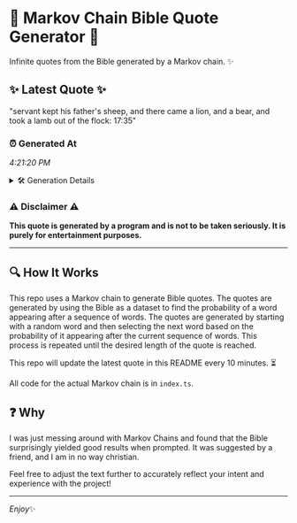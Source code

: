 # 📖 Markov Chain Bible Quote Generator 📖

Infinite quotes from the Bible generated by a Markov chain. ✨

## ✨ Latest Quote ✨
"servant kept his father's sheep, and there came a lion, and a bear, and took a lamb out of the flock: 17:35"

### ⏰ Generated At
*4:21:20 PM*

<details>
    <summary>🛠️ Generation Details</summary>
    <p>
        <strong>🌱 Seed:</strong> servant<br>
        <strong>🔄 Iterations:</strong> 21<br>
        <strong>📜 Context History:</strong><br>[ servant ]: kept<br>[ servant, kept ]: his<br>[ servant, kept, his ]: father's<br>[ servant, kept, his, father's ]: sheep,<br>[ servant, kept, his, father's, sheep, ]: and<br>[ servant, kept, his, father's, sheep,, and ]: there<br>[ kept, his, father's, sheep,, and, there ]: came<br>[ his, father's, sheep,, and, there, came ]: a<br>[ father's, sheep,, and, there, came, a ]: lion,<br>[ sheep,, and, there, came, a, lion, ]: and<br>[ and, there, came, a, lion,, and ]: a<br>[ there, came, a, lion,, and, a ]: bear,<br>[ came, a, lion,, and, a, bear, ]: and<br>[ a, lion,, and, a, bear,, and ]: took<br>[ lion,, and, a, bear,, and, took ]: a<br>[ and, a, bear,, and, took, a ]: lamb<br>[ a, bear,, and, took, a, lamb ]: out<br>[ bear,, and, took, a, lamb, out ]: of<br>[ and, took, a, lamb, out, of ]: the<br>[ took, a, lamb, out, of, the ]: flock:<br>[ a, lamb, out, of, the, flock: ]: 17:35<br>
    </p>
</details>

### ⚠️ Disclaimer ⚠️
**This quote is generated by a program and is not to be taken seriously. It is purely for entertainment purposes.**

---

## 🔍 How It Works

This repo uses a Markov chain to generate Bible quotes. The quotes are generated by using the Bible as a dataset to find the probability of a word appearing after a sequence of words. The quotes are generated by starting with a random word and then selecting the next word based on the probability of it appearing after the current sequence of words. This process is repeated until the desired length of the quote is reached.

This repo will update the latest quote in this README every 10 minutes. ⏳

All code for the actual Markov chain is in `index.ts`.

## ❓ Why

I was just messing around with Markov Chains and found that the Bible surprisingly yielded good results when prompted. 
It was suggested by a friend, and I am in no way christian.

Feel free to adjust the text further to accurately reflect your intent and experience with the project!

---

*Enjoy*✨

